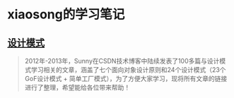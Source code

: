 # xiaosong的学习笔记

## [设计模式](http://blog.csdn.net/lovelion/article/details/17517213)

> 2012年-2013年，Sunny在CSDN技术博客中陆续发表了100多篇与设计模式学习相关的文章，涵盖了七个面向对象设计原则和24个设计模式（23个GoF设计模式 +  简单工厂模式），为了方便大家学习，现将所有文章的链接进行了整理，希望能给各位带来帮助！



